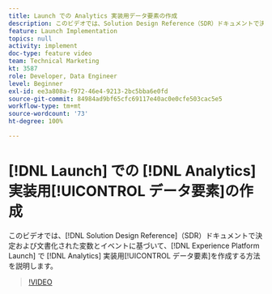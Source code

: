 ```yaml
---
title: Launch での Analytics 実装用データ要素の作成
description: このビデオでは、Solution Design Reference（SDR）ドキュメントで決定および文書化された変数とイベントに基づいて、Launch で Analytics 実装用データ要素を作成する方法を説明します。
feature: Launch Implementation
topics: null
activity: implement
doc-type: feature video
team: Technical Marketing
kt: 3587
role: Developer, Data Engineer
level: Beginner
exl-id: ee3a808a-f972-46e4-9213-2bc5bba6e0fd
source-git-commit: 84984ad9bf65cfc69117e40ac0e0cfe503cac5e5
workflow-type: tm+mt
source-wordcount: '73'
ht-degree: 100%

---
```


# [!DNL Launch] での [!DNL Analytics] 実装用[!UICONTROL データ要素]の作成

このビデオでは、[!DNL Solution Design Reference]（SDR）ドキュメントで決定および文書化された変数とイベントに基づいて、[!DNL Experience Platform Launch] で [!DNL Analytics] 実装用[!UICONTROL データ要素]を作成する方法を説明します。

>[!VIDEO](https://video.tv.adobe.com/v/28760/?quality=12&learn=on)
